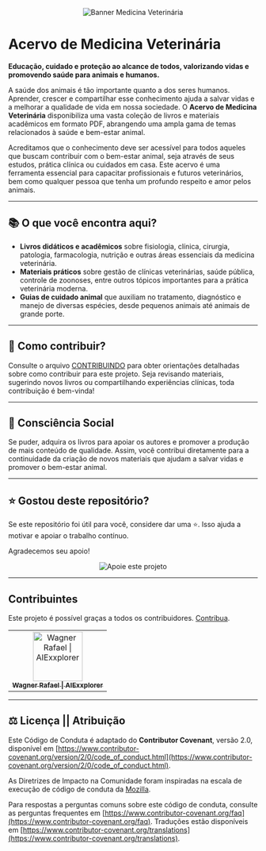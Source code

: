 <p align="center">
  <img src="https://utfs.io/f/LHbyWnn8DdVPAnQPhWsaBlNJLMwyfgx6q0149QGtRbDIc2ZX" alt="Banner Medicina Veterinária" />
</p>

# Acervo de Medicina Veterinária

**Educação, cuidado e proteção ao alcance de todos, valorizando vidas e promovendo saúde para animais e humanos.**

A saúde dos animais é tão importante quanto a dos seres humanos. Aprender, crescer e compartilhar esse conhecimento ajuda a salvar vidas e a melhorar a qualidade de vida em nossa sociedade. O **Acervo de Medicina Veterinária** disponibiliza uma vasta coleção de livros e materiais acadêmicos em formato PDF, abrangendo uma ampla gama de temas relacionados à saúde e bem-estar animal. 

Acreditamos que o conhecimento deve ser acessível para todos aqueles que buscam contribuir com o bem-estar animal, seja através de seus estudos, prática clínica ou cuidados em casa. Este acervo é uma ferramenta essencial para capacitar profissionais e futuros veterinários, bem como qualquer pessoa que tenha um profundo respeito e amor pelos animais.

---

## 📚 O que você encontra aqui?

- **Livros didáticos e acadêmicos** sobre fisiologia, clínica, cirurgia, patologia, farmacologia, nutrição e outras áreas essenciais da medicina veterinária.
- **Materiais práticos** sobre gestão de clínicas veterinárias, saúde pública, controle de zoonoses, entre outros tópicos importantes para a prática veterinária moderna.
- **Guias de cuidado animal** que auxiliam no tratamento, diagnóstico e manejo de diversas espécies, desde pequenos animais até animais de grande porte.

---

## 🚀 Como contribuir?

Consulte o arquivo [CONTRIBUINDO](https://github.com/AIExxplorer/ACERVO_DE_MEDICINA_VETERINARIA/blob/main/CONTRIBUINDO.md) para obter orientações detalhadas sobre como contribuir para este projeto. Seja revisando materiais, sugerindo novos livros ou compartilhando experiências clínicas, toda contribuição é bem-vinda!

---

## 🌱 Consciência Social

Se puder, adquira os livros para apoiar os autores e promover a produção de mais conteúdo de qualidade. Assim, você contribui diretamente para a continuidade da criação de novos materiais que ajudam a salvar vidas e promover o bem-estar animal.

---

## ⭐️ Gostou deste repositório?

Se este repositório foi útil para você, considere dar uma ⭐️. Isso ajuda a motivar e apoiar o trabalho contínuo.

Agradecemos seu apoio!

<p align="center">
  <img src="https://utfs.io/f/83997afe-4b9a-44f6-82d1-53bf97c0a646-gapx1c.gif" alt="Apoie este projeto" />
</p>

---

## Contribuintes

Este projeto é possível graças a todos os contribuidores. [Contribua](https://github.com/AIExxplorer/ACERVO_DE_MEDICINA_VETERINARIA/blob/main/CONTRIBUINDO.md).

<table>

<td align="center">
    <a href="https://github.com/AIExxplorer">
      <img
        src="https://avatars.githubusercontent.com/u/132309825?v=4"
        width="100px;"
        alt="Wagner Rafael | AIExxplorer"
        />
      <br />
      <sub>
        <b>Wagner Rafael | AIExxplorer</b>
      </sub>
    </a>
</td>

<!-- ------INSIRA SUA CONTRIBUICAO ACIMA DESTA LINHA -->
</table>

<!-- EXEMPLO DE CONTRIBUINTE -->
<!-- <td align="center">
    <a href="LINK DO SEU GITHUB">
      <img
        src="LINK DA SUA FOTO DO GITHUB"
        width="100px;"
        alt="SEU NOME"
        />
      <br />
      <sub>
        <b>SEU NOME</b>
      </sub>
    </a>
</td> -->

---

## ⚖️ Licença || Atribuição

Este Código de Conduta é adaptado do **Contributor Covenant**, versão 2.0, disponível em [https://www.contributor-covenant.org/version/2/0/code_of_conduct.html](https://www.contributor-covenant.org/version/2/0/code_of_conduct.html).

As Diretrizes de Impacto na Comunidade foram inspiradas na escala de execução de código de conduta da [Mozilla](https://github.com/mozilla/diversity).

Para respostas a perguntas comuns sobre este código de conduta, consulte as perguntas frequentes em [https://www.contributor-covenant.org/faq](https://www.contributor-covenant.org/faq). Traduções estão disponíveis em [https://www.contributor-covenant.org/translations](https://www.contributor-covenant.org/translations).
